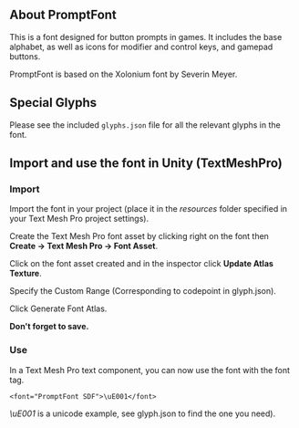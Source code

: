 ## About PromptFont
This is a font designed for button prompts in games. It includes the base alphabet, as well as icons for modifier and control keys, and gamepad buttons.

PromptFont is based on the Xolonium font by Severin Meyer.

## Special Glyphs
Please see the included ``glyphs.json`` file for all the relevant glyphs in the font.


## Import and use the font in Unity (TextMeshPro)

### Import

Import the font in your project (place it in the *resources* folder specified in your Text Mesh Pro project settings).

Create the Text Mesh Pro font asset by clicking right on the font then **Create -> Text Mesh Pro -> Font Asset**.

Click on the font asset created and in the inspector click **Update Atlas Texture**.

Specify the Custom Range (Corresponding to codepoint in glyph.json).

Click Generate Font Atlas.

**Don't forget to save.**

### Use

In a Text Mesh Pro text component, you can now use the font with the font tag.

```
<font="PromptFont SDF">\uE001</font> 
```

*\uE001* is a unicode example, see glyph.json to find the one you need).

